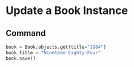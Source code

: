 # Update a Book Instance

## Command
```python
book = Book.objects.get(title="1984")
book.title = "Nineteen Eighty-Four"
book.save()


